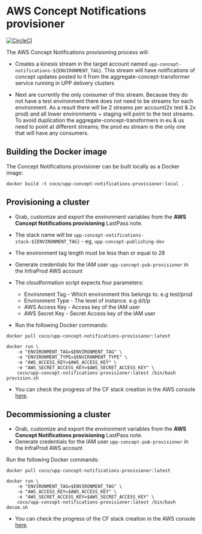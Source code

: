 # AWS Concept Notifications provisioner

[![CircleCI](https://circleci.com/gh/Financial-Times/upp-provisioners.svg?style=shield)](https://circleci.com/gh/Financial-Times/upp-provisioners)

The AWS Concept Notifications provisioning process will:

* Creates a kinesis stream in the target account named `upp-concept-notifications-${ENVIRONMENT_TAG}`. This stream will have notifications of concept updates posted to it from the aggregate-concept-transformer service running in UPP delivery clusters

* Next are currently the only consumer of this stream. Because they do not have a test environment there does not need to be streams for each environment. As a result there will be 2 streams per account(2x test & 2x prod) and all lower environments + staging will point to the test streams. To avoid duplication the aggregate-concept-transformers in eu & us need to point at different streams; the prod eu stream is the only one that will have any consumers.

## Building the Docker image
The Concept Notifications provisioner can be built locally as a Docker image:

`docker build -t coco/upp-concept-notifications-provisioner:local .`

## Provisioning a cluster
- Grab, customize and export the environment variables from the **AWS Concept Notifications provisioning** LastPass note.
- The stack name will be `upp-concept-notifications-stack-${ENVIRONMENT_TAG}` - eg, `upp-concept-publishing-dev`
- The environment tag length must be less than or equal to 28
- Generate credentials for the IAM user `upp-concept-pub-provisioner` in the InfraProd AWS account
- The cloudformation script expects four parameters:
  * Environment Tag - Which environment this belongs to. e.g test/prod
  * Environment Type - The level of instance. e.g d/t/p
  * AWS Access Key - Access key of the IAM user
  * AWS Secret Key - Secret Access key of the IAM user

- Run the following Docker commands:
```
docker pull coco/upp-concept-notifications-provisioner:latest

docker run \
    -e "ENVIRONMENT_TAG=$ENVIRONMENT_TAG" \
    -e "ENVIRONMENT_TYPE=$ENVIRONMENT_TYPE" \
    -e "AWS_ACCESS_KEY=$AWS_ACCESS_KEY" \
    -e "AWS_SECRET_ACCESS_KEY=$AWS_SECRET_ACCESS_KEY" \
    coco/upp-concept-notifications-provisioner:latest /bin/bash provision.sh
```

- You can check the progress of the CF stack creation in the AWS console [here](https://eu-west-1.console.aws.amazon.com/cloudformation/home?region=eu-west-1#/stacks).

## Decommissioning a cluster
- Grab, customize and export the environment variables from the **AWS Concept Notifications provisioning** LastPass note.
- Generate credentials for the IAM user `upp-concept-pub-provisioner` in the InfraProd AWS account

Run the following Docker commands:
```
docker pull coco/upp-concept-notifications-provisioner:latest

docker run \
    -e "ENVIRONMENT_TAG=$ENVIRONMENT_TAG" \
    -e "AWS_ACCESS_KEY=$AWS_ACCESS_KEY" \
    -e "AWS_SECRET_ACCESS_KEY=$AWS_SECRET_ACCESS_KEY" \ 
    coco/upp-concept-notifications-provisioner:latest /bin/bash decom.sh
```

- You can check the progress of the CF stack creation in the AWS console [here](https://eu-west-1.console.aws.amazon.com/cloudformation/home?region=eu-west-1#/stacks).
